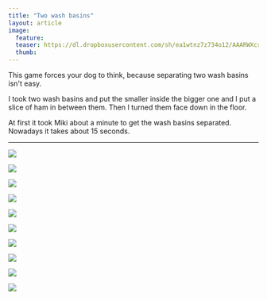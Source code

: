 ```yaml
---
title: "Two wash basins"
layout: article
image:
  feature:
  teaser: https://dl.dropboxusercontent.com/sh/ea1wtnz7z734o12/AAARWXcryKbvwF-nnN82i7wka/aktivointi/pesuvadit-paallekkain/DS07837-245px%20%282%29.jpg
  thumb:
---
```


This game forces your dog to think, because separating two wash basins isn't easy.

I took two wash basins and put the smaller inside the bigger one and I put a slice of ham in between them. Then I turned them face down in the floor.

At first it took Miki about a minute to get the wash basins separated. Nowadays it takes about 15 seconds.

---

[![](https://dl.dropboxusercontent.com/sh/ea1wtnz7z734o12/AADzIw0Y10hohhzKOFNP1MPya/aktivointi/pesuvadit-paallekkain/DSC32401-800px.jpg)](https://dl.dropboxusercontent.com/sh/ea1wtnz7z734o12/AAAE41xBGOmZycvvT5WKo4qOa/aktivointi/pesuvadit-paallekkain/DSC32401.jpg)

[![](https://dl.dropboxusercontent.com/sh/ea1wtnz7z734o12/AAAYEZIifztVnIFGdeMRbTxDa/aktivointi/pesuvadit-paallekkain/DS07870-800px.jpg)](https://dl.dropboxusercontent.com/sh/ea1wtnz7z734o12/AAD2FznAkqTe01NR4wSt5zPma/aktivointi/pesuvadit-paallekkain/DS07870.jpg)

[![](https://dl.dropboxusercontent.com/sh/ea1wtnz7z734o12/AADhBwQJqQt2X1aKodibISp1a/aktivointi/pesuvadit-paallekkain/DS07778-800px.jpg)](https://dl.dropboxusercontent.com/sh/ea1wtnz7z734o12/AABVyjWx8GMw6N6m_v3kb8jra/aktivointi/pesuvadit-paallekkain/DS07778.jpg)

[![](https://dl.dropboxusercontent.com/sh/ea1wtnz7z734o12/AADoiAb37X7-R52Uq0foupp9a/aktivointi/pesuvadit-paallekkain/DS07799-800px.jpg)](https://dl.dropboxusercontent.com/sh/ea1wtnz7z734o12/AACpbDhR8pBltIblNkPpLrH2a/aktivointi/pesuvadit-paallekkain/DS07799.jpg)

[![](https://dl.dropboxusercontent.com/sh/ea1wtnz7z734o12/AADt-cEUxk35HxHR-YQ5W5B2a/aktivointi/pesuvadit-paallekkain/DS07812-800px.jpg)](https://dl.dropboxusercontent.com/sh/ea1wtnz7z734o12/AAAyKXMqN_TpkahlN5PcRQ-Ea/aktivointi/pesuvadit-paallekkain/DS07812.jpg)

[![](https://dl.dropboxusercontent.com/sh/ea1wtnz7z734o12/AAByskYXboRL1dbJaL6vcvica/aktivointi/pesuvadit-paallekkain/DS07837-800px.jpg)](https://dl.dropboxusercontent.com/sh/ea1wtnz7z734o12/AABJG52sOiPJK0PXot1fMagQa/aktivointi/pesuvadit-paallekkain/DS07837.jpg)

[![](https://dl.dropboxusercontent.com/sh/ea1wtnz7z734o12/AAAIwOnfaZyEOzFvzpFSX_dya/aktivointi/pesuvadit-paallekkain/DS07840-800px.jpg)](https://dl.dropboxusercontent.com/sh/ea1wtnz7z734o12/AACwjUcs8qDv_jyl6opQ2qlsa/aktivointi/pesuvadit-paallekkain/DS07840.jpg)

[![](https://dl.dropboxusercontent.com/sh/ea1wtnz7z734o12/AAACXF42mMBB-bTKdkmXdSNIa/aktivointi/pesuvadit-paallekkain/DS07849-800px.jpg)](https://dl.dropboxusercontent.com/sh/ea1wtnz7z734o12/AABgHM0-KsDBLpfPh3vQUowza/aktivointi/pesuvadit-paallekkain/DS07849.jpg)

[![](https://dl.dropboxusercontent.com/sh/ea1wtnz7z734o12/AAAh3YN8z-et8K8i9Zf4Zvnda/aktivointi/pesuvadit-paallekkain/DSC32465-800px.jpg)](https://dl.dropboxusercontent.com/sh/ea1wtnz7z734o12/AABR_HkpXhL-xdLGg5M-Wtuya/aktivointi/pesuvadit-paallekkain/DSC32465.jpg)

[![](https://dl.dropboxusercontent.com/sh/ea1wtnz7z734o12/AAAaHzNNUmL0W8RgU-wwKdXka/aktivointi/pesuvadit-paallekkain/DSC32466-800px.jpg)](https://dl.dropboxusercontent.com/sh/ea1wtnz7z734o12/AACvlFmyXxN0geFUEcpymcgia/aktivointi/pesuvadit-paallekkain/DSC32466.jpg)
